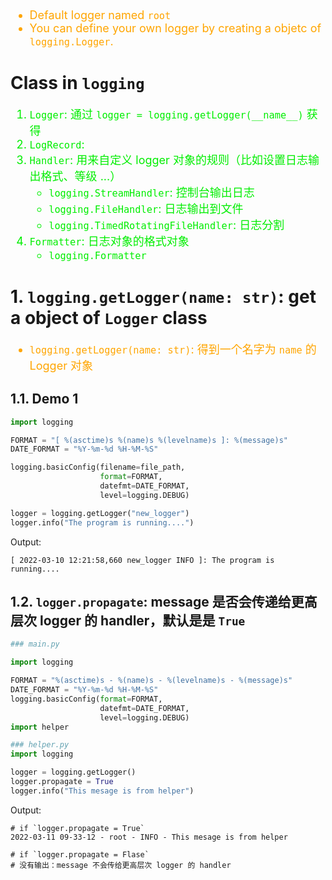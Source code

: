 <!--
 * @Descripttion: 
 * @version: 
 * @Author: sch
 * @Date: 2022-03-10 11:17:35
 * @LastEditors: sch
 * @LastEditTime: 2022-03-11 09:45:42
-->
<font color="orange" size="4">

- Default logger named `root`
- You can define your own logger by creating a objetc of `logging.Logger`. 

</font>

# Class in `logging`
<font color="gree" size="4">

1. `Logger`: 通过 `logger = logging.getLogger(__name__)` 获得
2. `LogRecord`:
3. `Handler`: 用来自定义 logger 对象的规则（比如设置日志输出格式、等级 ...）
    - `logging.StreamHandler`: 控制台输出日志
    - `logging.FileHandler`: 日志输出到文件
    - `logging.TimedRotatingFileHandler`: 日志分割
4. `Formatter`: 日志对象的格式对象
    - `logging.Formatter`

</font>

# 1. `logging.getLogger(name: str)`: get a object of `Logger` class

<font color="orange" size="4">

- `logging.getLogger(name: str)`: 得到一个名字为 `name` 的 Logger 对象

</font>

## 1.1. Demo 1
```python
import logging

FORMAT = "[ %(asctime)s %(name)s %(levelname)s ]: %(message)s"
DATE_FORMAT = "%Y-%m-%d %H-%M-%S"

logging.basicConfig(filename=file_path,
                    format=FORMAT,
                    datefmt=DATE_FORMAT,
                    level=logging.DEBUG)

logger = logging.getLogger("new_logger")
logger.info("The program is running....")
```

Output:
```shell
[ 2022-03-10 12:21:58,660 new_logger INFO ]: The program is running....
```

## 1.2. `logger.propagate`: message 是否会传递给更高层次 logger 的 handler，默认是是 `True`
```python
### main.py

import logging

FORMAT = "%(asctime)s - %(name)s - %(levelname)s - %(message)s"
DATE_FORMAT = "%Y-%m-%d %H-%M-%S"
logging.basicConfig(format=FORMAT,
                    datefmt=DATE_FORMAT,
                    level=logging.DEBUG)
import helper
```

```python
### helper.py
import logging

logger = logging.getLogger()
logger.propagate = True
logger.info("This mesage is from helper")
```

Output:
```shell
# if `logger.propagate = True`
2022-03-11 09-33-12 - root - INFO - This mesage is from helper

# if `logger.propagate = Flase`
# 没有输出：message 不会传给更高层次 logger 的 handler
```